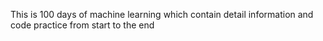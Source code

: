 This is 100 days of machine learning which contain detail information and code practice from start to the end

